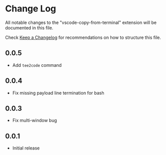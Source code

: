 # Change Log

All notable changes to the "vscode-copy-from-terminal" extension will be documented in this file.

Check [Keep a Changelog](http://keepachangelog.com/) for recommendations on how to structure this file.

## 0.0.5

- Add `tee2code` command

## 0.0.4

- Fix missing payload line termination for bash

## 0.0.3

- Fix multi-window bug

## 0.0.1

- Initial release
